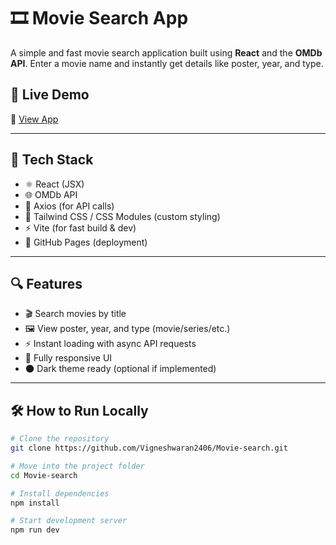 # 🎞️ Movie Search App

A simple and fast movie search application built using **React** and the **OMDb API**. Enter a movie name and instantly get details like poster, year, and type.

## 🚀 Live Demo

🔗 [View App](https://vigneshwaran2406.github.io/Movie-search/)

---

## 🧰 Tech Stack

- ⚛️ React (JSX)
- 🌐 OMDb API
- 🧩 Axios (for API calls)
- 💅 Tailwind CSS / CSS Modules (custom styling)
- ⚡ Vite (for fast build & dev)
- 🔄 GitHub Pages (deployment)

---

## 🔍 Features

- 🎬 Search movies by title
- 🖼️ View poster, year, and type (movie/series/etc.)
- ⚡ Instant loading with async API requests
- 📱 Fully responsive UI
- 🌑 Dark theme ready (optional if implemented)

---

## 🛠️ How to Run Locally

```bash
# Clone the repository
git clone https://github.com/Vigneshwaran2406/Movie-search.git

# Move into the project folder
cd Movie-search

# Install dependencies
npm install

# Start development server
npm run dev

